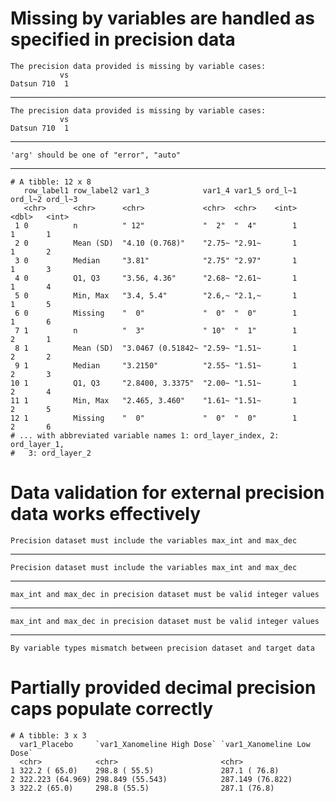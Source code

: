 # Missing by variables are handled as specified in precision data

    The precision data provided is missing by variable cases:
               vs
    Datsun 710  1

---

    The precision data provided is missing by variable cases:
               vs
    Datsun 710  1

---

    'arg' should be one of "error", "auto"

---

    # A tibble: 12 x 8
       row_label1 row_label2 var1_3            var1_4 var1_5 ord_l~1 ord_l~2 ord_l~3
       <chr>      <chr>      <chr>             <chr>  <chr>    <int>   <dbl>   <int>
     1 0          n          " 12"             "  2"  "  4"        1       1       1
     2 0          Mean (SD)  "4.10 (0.768)"    "2.75~ "2.91~       1       1       2
     3 0          Median     "3.81"            "2.75" "2.97"       1       1       3
     4 0          Q1, Q3     "3.56, 4.36"      "2.68~ "2.61~       1       1       4
     5 0          Min, Max   "3.4, 5.4"        "2.6,~ "2.1,~       1       1       5
     6 0          Missing    "  0"             "  0"  "  0"        1       1       6
     7 1          n          "  3"             " 10"  "  1"        1       2       1
     8 1          Mean (SD)  "3.0467 (0.51842~ "2.59~ "1.51~       1       2       2
     9 1          Median     "3.2150"          "2.55~ "1.51~       1       2       3
    10 1          Q1, Q3     "2.8400, 3.3375"  "2.00~ "1.51~       1       2       4
    11 1          Min, Max   "2.465, 3.460"    "1.61~ "1.51~       1       2       5
    12 1          Missing    "  0"             "  0"  "  0"        1       2       6
    # ... with abbreviated variable names 1: ord_layer_index, 2: ord_layer_1,
    #   3: ord_layer_2

# Data validation for external precision data works effectively

    Precision dataset must include the variables max_int and max_dec

---

    Precision dataset must include the variables max_int and max_dec

---

    max_int and max_dec in precision dataset must be valid integer values

---

    max_int and max_dec in precision dataset must be valid integer values

---

    By variable types mismatch between precision dataset and target data

# Partially provided decimal precision caps populate correctly

    # A tibble: 3 x 3
      var1_Placebo     `var1_Xanomeline High Dose` `var1_Xanomeline Low Dose`
      <chr>            <chr>                       <chr>                     
    1 322.2 ( 65.0)    298.8 ( 55.5)               287.1 ( 76.8)             
    2 322.223 (64.969) 298.849 (55.543)            287.149 (76.822)          
    3 322.2 (65.0)     298.8 (55.5)                287.1 (76.8)              

